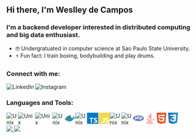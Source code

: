 ## Hi there, I'm Weslley de Campos 

### I'm a backend developer interested in distributed computing and big data enthusiast.

- 🤓 Undergratuated in computer science at Sao Paulo State University.
- ⚡ Fun fact: I train boxing, bodybuilding and play drums.


### Connect with me:


[<img align="left" alt="LinkedIn" style="max-width: 100%;" src="https://img.shields.io/badge/LinkedIn-0077B5?style=for-the-badge&logo=linkedin&logoColor=white" />][linkedin]
[<img align="left" alt="Instagram" style="margin-left:3px; max-width: 100%;" src="https://img.shields.io/badge/Instagram-E4405F?style=for-the-badge&logo=instagram&logoColor=white" />][instagram]


<br />

### Languages and Tools:

<img align="left" alt="Unix" width="30px" src="https://raw.githubusercontent.com/deekshithsn/DeekshithSN/master/Tools_icons/linux.png" />
<img align="left" alt="Unix" width="45px" src="https://raw.githubusercontent.com/deekshithsn/DeekshithSN/master/Tools_icons/shell.jpg" />
<img align="left" alt="Unix" width="45px" src="https://raw.githubusercontent.com/deekshithsn/DeekshithSN/master/Tools_icons/git.png" />
<img align="left" alt="Unix" width="30px" src="https://raw.githubusercontent.com/deekshithsn/DeekshithSN/master/Tools_icons/github.png" />
<img align="left" alt="Unix" width="30px" src="https://raw.githubusercontent.com/devicons/devicon/master/icons/docker/docker-original.svg" />
<img align="left" alt="Unix" width="30px" src="https://raw.githubusercontent.com/deekshithsn/DeekshithSN/master/Tools_icons/aws.png" />
<img align="left" alt="Unix" width="30px" src="https://raw.githubusercontent.com/devicons/devicon/master/icons/typescript/typescript-plain.svg" />
<img align="left" alt="Unix" width="30px" src="https://raw.githubusercontent.com/devicons/devicon/master/icons/javascript/javascript-plain.svg" />
<img align="left" alt="Unix" width="30px" src="https://camo.githubusercontent.com/0d0b642c6918dcb2adef8b62fdaf78feeeda786dffc73543d61de07b7ca5daab/68747470733a2f2f63646e2e69636f6e73636f75742e636f6d2f69636f6e2f667265652f706e672d3531322f6e6f64652d6a732d312d313137343933352e706e67" />
<img align="left" alt="Unix" width="30px" src="https://cdn.jsdelivr.net/npm/simple-icons@3.13.0/icons/go.svg" />
<img align="left" alt="Unix" width="30px" src="https://raw.githubusercontent.com/devicons/devicon/master/icons/php/php-plain.svg" />
<img align="left" alt="Unix" width="30px" src="https://raw.githubusercontent.com/devicons/devicon/master/icons/java/java-plain.svg" />
<img align="left" alt="Unix" width="30px" src="https://raw.githubusercontent.com/devicons/devicon/master/icons/html5/html5-original.svg" />
<img align="left" alt="Unix" width="30px" src="https://raw.githubusercontent.com/devicons/devicon/master/icons/css3/css3-original.svg" />


<br />
<br />

 <div>
  <a href="https://github.com/https://github.com/weslley543">
  <img height="180em" src="https://github-readme-stats.vercel.app/api?username=weslley543&show_icons=true&theme=&include_all_commits=true&count_private=true"/>
  <img height="180em" src="https://github-readme-stats.vercel.app/api/top-langs/?username=weslley543&layout=compact&langs_count=7"/>
</div>
 

[instagram]: https://www.instagram.com/weslleyeumesmo/
[linkedin]: https://www.linkedin.com/in/weslley-campos-58405b161/
